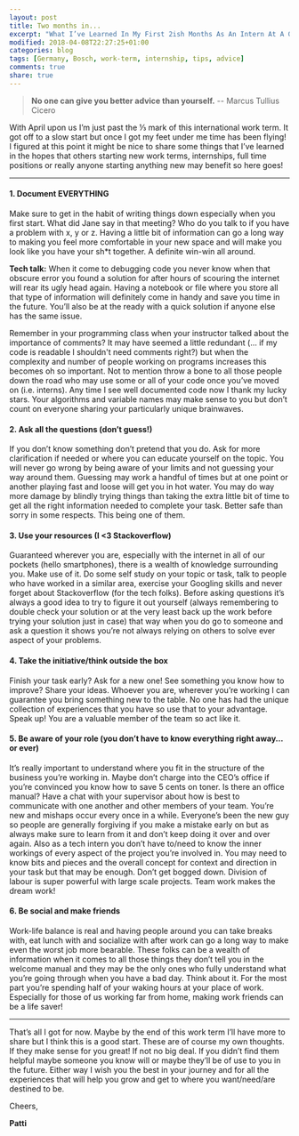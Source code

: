 ```yaml
---
layout: post
title: Two months in...
excerpt: "What I’ve Learned In My First 2ish Months As An Intern At A Giant Tech Company..."
modified: 2018-04-08T22:27:25+01:00
categories: blog
tags: [Germany, Bosch, work-term, internship, tips, advice]
comments: true
share: true
---
```


> <strong>No one can give you better advice than yourself.</strong> -- Marcus Tullius Cicero

With April upon us I’m just past the ⅓ mark of this international work term. It got off to a slow start but once I got my feet under me time has been flying! I figured at this point it might be nice to share some things that I’ve learned in the hopes that others starting new work terms, internships, full time positions or really anyone starting anything new may benefit so here goes!

---

#### 1. Document EVERYTHING

Make sure to get in the habit of writing things down especially when you first start. What did Jane say in that meeting? Who do you talk to if you have a problem with x, y or z. Having a little bit of information can go a long way to making you feel more comfortable in your new space and will make you look like you have your sh*t together. A definite win-win all around.

<strong>Tech talk:</strong>
When it come to debugging code you never know when that obscure error you found a solution for after hours of scouring the internet will rear its ugly head again. Having a notebook or file where you store all that type of information will definitely come in handy and save you time in the future. You’ll also be at the ready with a quick solution if anyone else has the same issue.

Remember in your programming class when your instructor talked about the importance of comments? It may have seemed a little redundant (... if my code is readable I shouldn't need comments right?) but when the complexity and number of people working on programs increases this becomes oh so important. Not to mention throw a bone to all those people down the road who may use some or all of your code once you’ve moved on (i.e. interns). Any time I see well documented code now I thank my lucky stars. Your algorithms and variable names may make sense to you but don’t count on everyone sharing your particularly unique brainwaves.

#### 2. Ask all the questions (don’t guess!)

If you don’t know something don’t pretend that you do. Ask for more clarification if needed or where you can educate yourself on the topic. You will never go wrong by being aware of your limits and not guessing your way around them. Guessing may work a handful of times but at one point or another playing fast and loose will get you in hot water. You may do way more damage by blindly trying things than taking the extra little bit of time to get all the right information needed to complete your task. Better safe than sorry in some respects. This being one of them.

#### 3. Use your resources (I <3 Stackoverflow)

Guaranteed wherever you are, especially with the internet in all of our pockets (hello smartphones), there is a wealth of knowledge surrounding you. Make use of it. Do some self study on your topic or task, talk to people who have worked in a similar area, exercise your Googling skills and never forget about Stackoverflow (for the tech folks). Before asking questions it’s always a good idea to try to figure it out yourself (always remembering to double check your solution or at the very least back up the work before trying your solution just in case) that way when you do go to someone and ask a question it shows you’re not always relying on others to solve ever aspect of your problems.

#### 4. Take the initiative/think outside the box

Finish your task early? Ask for a new one! See something you know how to improve? Share your ideas. Whoever you are, wherever you’re working I can guarantee you bring something new to the table. No one has had the unique collection of experiences that you have so use that to your advantage. Speak up! You are a valuable member of the team so act like it.

#### 5. Be aware of your role (you don’t have to know everything right away… or ever)

It’s really important to understand where you fit in the structure of the business you’re working in. Maybe don’t charge into the CEO’s office if you’re convinced you know how to save 5 cents on toner. Is there an office manual? Have a chat with your supervisor about how is best to communicate with one another and other members of your team. You’re new and mishaps occur every once in a while. Everyone’s been the new guy so people are generally forgiving if you make a mistake early on but as always make sure to learn from it and don’t keep doing it over and over again. Also as a tech intern you don’t have to/need to know the inner workings of every aspect of the project you’re involved in. You may need to know bits and pieces and the overall concept for context and direction in your task but that may be enough. Don’t get bogged down. Division of labour is super powerful with large scale projects. Team work makes the dream work!

#### 6. Be social and make friends

Work-life balance is real and having people around you can take breaks with, eat lunch with and socialize with after work can go a long way to make even the worst job more bearable. These folks can be a wealth of information when it comes to all those things they don’t tell you in the welcome manual and they may be the only ones who fully understand what you’re going through when you have a bad day. Think about it. For the most part you’re spending half of your waking hours at your place of work. Especially for those of us working far from home, making work friends can be a life saver!

---

That’s all I got for now. Maybe by the end of this work term I’ll have more to share but I think this is a good start. These are of course my own thoughts. If they make sense for you great! If not no big deal. If you didn’t find them helpful maybe someone you know will or maybe they’ll be of use to you in the future. Either way I wish you the best in your journey and for all the experiences that will help you grow and get to where you want/need/are destined to be.

Cheers,

<strong>Patti</strong>
